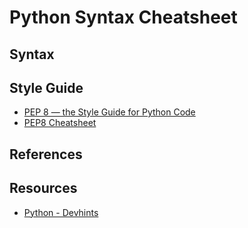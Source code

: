 # Python Syntax Cheatsheet

## Syntax

## Style Guide

- [PEP 8 — the Style Guide for Python Code](https://pep8.org/)
- [PEP8 Cheatsheet](https://gist.github.com/RichardBronosky/454964087739a449da04)

## References

## Resources

- [Python - Devhints](https://devhints.io/python)
